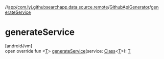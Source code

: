//[app](../../../index.md)/[com.lyj.githubsearchapp.data.source.remote](../index.md)/[GithubApiGenerator](index.md)/[generateService](generate-service.md)

# generateService

[androidJvm]\
open override fun &lt;[T](generate-service.md)&gt; [generateService](generate-service.md)(service: [Class](https://developer.android.com/reference/kotlin/java/lang/Class.html)&lt;[T](generate-service.md)&gt;): [T](generate-service.md)
